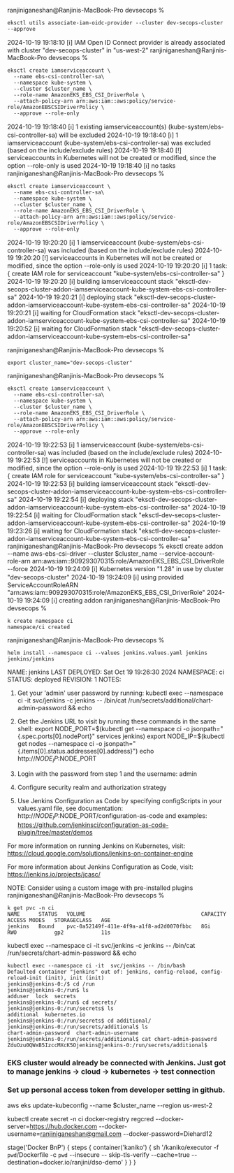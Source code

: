 ranjiniganeshan@Ranjinis-MacBook-Pro devsecops % 
```
eksctl utils associate-iam-oidc-provider --cluster dev-secops-cluster --approve
```

2024-10-19 19:18:10 [ℹ]  IAM Open ID Connect provider is already associated with cluster "dev-secops-cluster" in "us-west-2"
ranjiniganeshan@Ranjinis-MacBook-Pro devsecops % 
```
eksctl create iamserviceaccount \
  --name ebs-csi-controller-sa\
  --namespace kube-system \
  --cluster $cluster_name \
  --role-name AmazonEKS_EBS_CSI_DriverRole \
  --attach-policy-arn arn:aws:iam::aws:policy/service-role/AmazonEBSCSIDriverPolicy \
  --approve --role-only 

```
2024-10-19 19:18:40 [ℹ]  1 existing iamserviceaccount(s) (kube-system/ebs-csi-controller-sa) will be excluded
2024-10-19 19:18:40 [ℹ]  1 iamserviceaccount (kube-system/ebs-csi-controller-sa) was excluded (based on the include/exclude rules)
2024-10-19 19:18:40 [!]  serviceaccounts in Kubernetes will not be created or modified, since the option --role-only is used
2024-10-19 19:18:40 [ℹ]  no tasks
ranjiniganeshan@Ranjinis-MacBook-Pro devsecops % 
```
eksctl create iamserviceaccount \
  --name ebs-csi-controller-sa\
  --namespace kube-system \
  --cluster $cluster_name \
  --role-name AmazonEKS_EBS_CSI_DriverRole \
  --attach-policy-arn arn:aws:iam::aws:policy/service-role/AmazonEBSCSIDriverPolicy \
  --approve --role-only
```
2024-10-19 19:20:20 [ℹ]  1 iamserviceaccount (kube-system/ebs-csi-controller-sa) was included (based on the include/exclude rules)
2024-10-19 19:20:20 [!]  serviceaccounts in Kubernetes will not be created or modified, since the option --role-only is used
2024-10-19 19:20:20 [ℹ]  1 task: { create IAM role for serviceaccount "kube-system/ebs-csi-controller-sa" }
2024-10-19 19:20:20 [ℹ]  building iamserviceaccount stack "eksctl-dev-secops-cluster-addon-iamserviceaccount-kube-system-ebs-csi-controller-sa"
2024-10-19 19:20:21 [ℹ]  deploying stack "eksctl-dev-secops-cluster-addon-iamserviceaccount-kube-system-ebs-csi-controller-sa"
2024-10-19 19:20:21 [ℹ]  waiting for CloudFormation stack "eksctl-dev-secops-cluster-addon-iamserviceaccount-kube-system-ebs-csi-controller-sa"
2024-10-19 19:20:52 [ℹ]  waiting for CloudFormation stack "eksctl-dev-secops-cluster-addon-iamserviceaccount-kube-system-ebs-csi-controller-sa"

ranjiniganeshan@Ranjinis-MacBook-Pro devsecops % 
```
export cluster_name="dev-secops-cluster" 

```
ranjiniganeshan@Ranjinis-MacBook-Pro devsecops % 
```
eksctl create iamserviceaccount \        
  --name ebs-csi-controller-sa\
  --namespace kube-system \
  --cluster $cluster_name \
  --role-name AmazonEKS_EBS_CSI_DriverRole \
  --attach-policy-arn arn:aws:iam::aws:policy/service-role/AmazonEBSCSIDriverPolicy \
  --approve --role-only
```
2024-10-19 19:22:53 [ℹ]  1 iamserviceaccount (kube-system/ebs-csi-controller-sa) was included (based on the include/exclude rules)
2024-10-19 19:22:53 [!]  serviceaccounts in Kubernetes will not be created or modified, since the option --role-only is used
2024-10-19 19:22:53 [ℹ]  1 task: { create IAM role for serviceaccount "kube-system/ebs-csi-controller-sa" }
2024-10-19 19:22:53 [ℹ]  building iamserviceaccount stack "eksctl-dev-secops-cluster-addon-iamserviceaccount-kube-system-ebs-csi-controller-sa"
2024-10-19 19:22:54 [ℹ]  deploying stack "eksctl-dev-secops-cluster-addon-iamserviceaccount-kube-system-ebs-csi-controller-sa"
2024-10-19 19:22:54 [ℹ]  waiting for CloudFormation stack "eksctl-dev-secops-cluster-addon-iamserviceaccount-kube-system-ebs-csi-controller-sa"
2024-10-19 19:23:26 [ℹ]  waiting for CloudFormation stack "eksctl-dev-secops-cluster-addon-iamserviceaccount-kube-system-ebs-csi-controller-sa"
ranjiniganeshan@Ranjinis-MacBook-Pro devsecops % eksctl create addon --name aws-ebs-csi-driver --cluster $cluster_name --service-account-role-arn arn:aws:iam::909293070315:role/AmazonEKS_EBS_CSI_DriverRole --force
2024-10-19 19:24:09 [ℹ]  Kubernetes version "1.28" in use by cluster "dev-secops-cluster"
2024-10-19 19:24:09 [ℹ]  using provided ServiceAccountRoleARN "arn:aws:iam::909293070315:role/AmazonEKS_EBS_CSI_DriverRole"
2024-10-19 19:24:09 [ℹ]  creating addon
ranjiniganeshan@Ranjinis-MacBook-Pro devsecops % 
```
k create namespace ci
namespace/ci created
```
ranjiniganeshan@Ranjinis-MacBook-Pro devsecops % 
```
helm install --namespace ci --values jenkins.values.yaml jenkins jenkins/jenkins

```

NAME: jenkins
LAST DEPLOYED: Sat Oct 19 19:26:30 2024
NAMESPACE: ci
STATUS: deployed
REVISION: 1
NOTES:
1. Get your 'admin' user password by running:
  kubectl exec --namespace ci -it svc/jenkins -c jenkins -- /bin/cat /run/secrets/additional/chart-admin-password && echo
2. Get the Jenkins URL to visit by running these commands in the same shell:
  export NODE_PORT=$(kubectl get --namespace ci -o jsonpath="{.spec.ports[0].nodePort}" services jenkins)
  export NODE_IP=$(kubectl get nodes --namespace ci -o jsonpath="{.items[0].status.addresses[0].address}")
  echo http://$NODE_IP:$NODE_PORT

3. Login with the password from step 1 and the username: admin
4. Configure security realm and authorization strategy
5. Use Jenkins Configuration as Code by specifying configScripts in your values.yaml file, see documentation: http://$NODE_IP:$NODE_PORT/configuration-as-code and examples: https://github.com/jenkinsci/configuration-as-code-plugin/tree/master/demos

For more information on running Jenkins on Kubernetes, visit:
https://cloud.google.com/solutions/jenkins-on-container-engine

For more information about Jenkins Configuration as Code, visit:
https://jenkins.io/projects/jcasc/


NOTE: Consider using a custom image with pre-installed plugins
ranjiniganeshan@Ranjinis-MacBook-Pro devsecops % 
```
k get pvc -n ci
NAME      STATUS   VOLUME                                     CAPACITY   ACCESS MODES   STORAGECLASS   AGE
jenkins   Bound    pvc-0a52149f-411e-4f9a-a1f8-ad2d0070fbbc   8Gi        RWO            gp2            11s

```

kubectl exec --namespace ci -it svc/jenkins -c jenkins -- /bin/cat /run/secrets/chart-admin-password && echo

```
kubectl exec --namespace ci -it  svc/jenkins -- /bin/bash
Defaulted container "jenkins" out of: jenkins, config-reload, config-reload-init (init), init (init)
jenkins@jenkins-0:/$ cd /run
jenkins@jenkins-0:/run$ ls
adduser  lock  secrets
jenkins@jenkins-0:/run$ cd secrets/
jenkins@jenkins-0:/run/secrets$ ls
additional  kubernetes.io
jenkins@jenkins-0:/run/secrets$ cd additional/
jenkins@jenkins-0:/run/secrets/additional$ ls
chart-admin-password  chart-admin-username
jenkins@jenkins-0:/run/secrets/additional$ cat chart-admin-password 
ZduOzu0QWxB5IzccMXcK5Ojenkins@jenkins-0:/run/secrets/additional$ 
```
### EKS cluster would already be connected with Jenkins. Just got to manage jenkins -> cloud -> kubernetes -> test connection

### Set up personal access token from developer setting in github.



aws eks update-kubeconfig --name $cluster_name --region us-west-2

kubectl create secret -n ci docker-registry regcred --docker-server=https://hub.docker.com --docker-username=ranjiniganeshan@gmail.com --docker-password=Diehard12

stage('Docker BnP') {
 steps {
 container('kaniko') {
 sh '/kaniko/executor -f `pwd`/Dockerfile -c `pwd` --insecure --
skip-tls-verify --cache=true --destination=docker.io/ranjini/dso-demo'
 }
 }
 }